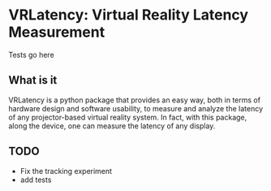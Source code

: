 # VRLatency: Virtual Reality Latency Measurement 
Tests go here

## What is it
VRLatency is a python package that provides an easy way, both in terms of hardware design and software usability, to measure and analyze the latency of any projector-based virtual reality system. In fact, with this package, along the device, one can measure the latency of any display.

## TODO
- Fix the tracking experiment
- add tests
